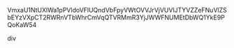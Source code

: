 VmxaU1NtUXlWa1pPVldoVFlUQndVbFpyVWtOVVJrVjVUVlJTYVZZeFNuVlZS
bEYzVXpCT2RWRnVTbWhrCmVqQTVRMmR3YjJWWFNUMEtDbWQ1YkE9PQoKaW54

div